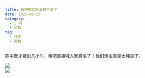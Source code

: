 ```yaml
---
title: 猴吧核武器演都不演了
date: 2025-06-23
category:
  - i 鸣
  - 留档
tag:
  - 社区
  - 留档
---
```


陈中医才被封几小时，猴吧直接喊人家真名了！我们潮虫真是太纯良了。

![](https://raw.githubusercontent.com/bxx-114514/iming-blog/refs/heads/main/images/20250723/1.jpg)  
![](https://raw.githubusercontent.com/bxx-114514/iming-blog/refs/heads/main/images/20250723/2.jpg)
